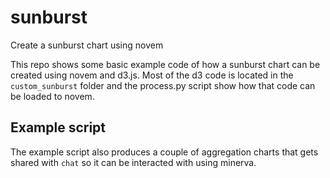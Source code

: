 # sunburst
Create a sunburst chart using novem

This repo shows some basic example code of how a sunburst chart can be created 
using novem and d3.js. Most of the d3 code is located in the `custom_sunburst` 
folder and the process.py script show how that code can be loaded to novem.

## Example script

The example script also produces a couple of aggregation charts that gets
shared with `chat` so it can be interacted with using minerva.

